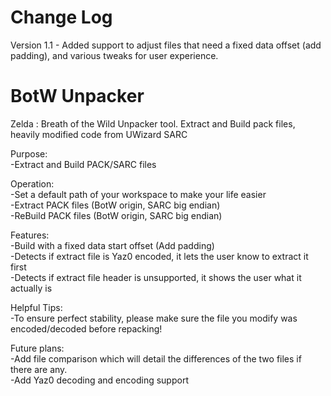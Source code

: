 # Change Log
Version 1.1 - Added support to adjust files that need a fixed data offset (add padding), and various tweaks for user experience.


# BotW Unpacker
Zelda : Breath of the Wild Unpacker tool. Extract and Build pack files, heavily modified code from UWizard SARC

Purpose: <br />
-Extract and Build PACK/SARC files

Operation: <br />
-Set a default path of your workspace to make your life easier <br />
-Extract PACK files (BotW origin, SARC big endian) <br />
-ReBuild PACK files (BotW origin, SARC big endian)

Features: <br />
-Build with a fixed data start offset (Add padding) <br />
-Detects if extract file is Yaz0 encoded, it lets the user know to extract it first <br />
-Detects if extract file header is unsupported, it shows the user what it actually is

Helpful Tips: <br />
-To ensure perfect stability, please make sure the file you modify was encoded/decoded before repacking!

Future plans: <br />
-Add file comparison which will detail the differences of the two files if there are any. <br />
-Add Yaz0 decoding and encoding support
